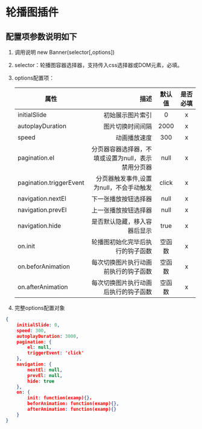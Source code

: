 # 轮播图插件
## 配置项参数说明如下

1. 调用说明
   new Banner(selector[,options])

2. selector：轮播图容器选择器，支持传入css选择器或DOM元素，必填。

3. options配置项：




    | 属性               | 描述    |  默认值  |  是否必填  |
    | --------          | -----:  | :----:  |   :----:  |
    | initialSlide      | 初始展示图片索引     |   0    | x  |
    | autoplayDuration        | 图片切换时间间隔      |   2000   | x |
    |    speed     | 动画播放速度      |   300    |   x   |
    | pagination.el       | 分页器容器选择器，不填或设置为null，表示禁用分页器      |   null    |   x   |
    | pagination.triggerEvent        | 分页器触发事件,设置为null，不会手动触发      |   click    |   x   |
    | navigation.nextEl        | 下一张播放按钮选择器      |   null    |   x   |
    | navigation.prevEl        | 上一张播放按钮选择器      |   null    |   x   |
    | navigation.hide        | 是否默认隐藏，移入容器后显示      |   true    |   x   |
    | on.init        | 轮播图初始化完毕后执行的钩子函数      |   空函数    |   x   |
    | on.beforAnimation       | 每次切换图片执行动画前执行的钩子函数      |   空函数    |   x   |
    | on.afterAnimation        | 每次切换图片执行动画后执行的钩子函数      |   空函数    |   x   |

4. 完整options配置对象
```json
{ 
    initialSlide: 0, 
    speed: 300, 
    autoplayDuration: 3000, 
    pagination: {
        el: null, 
        triggerEvent: 'click' 
    },
    navigation: {
        nextEl: null,
        prevEl: null,
        hide: true
    },
    on: {
        init: function(examp){}，
        beforAnimation: function(examp){},
        afterAmimation: function(examp){}
    }
}
```
